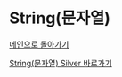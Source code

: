 # String(문자열)

[메인으로 돌아가기](https://github.com/SSUHYUNKIM/Algorithm)

[String(문자열) Silver 바로가기](https://github.com/SSUHYUNKIM/Algorithm/blob/main/String/solution/Silver/README.md)